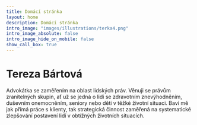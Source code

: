 ```yaml
---
title: Domácí stránka
layout: home
description: Domácí stránka
intro_image: "images/illustrations/terka4.png"
intro_image_absolute: false
intro_image_hide_on_mobile: false
show_call_box: true
---
```


# Tereza Bártová

Advokátka se zaměřením na oblast lidských práv. Věnuji se právům
zranitelných skupin, ať už se jedná o lidi se
zdravotním znevýhodněním, duševním
onemocněním, seniory nebo děti v těžké
životní situaci. Baví mě jak přímá práce s
klienty, tak strategická činnost zaměřená na
systematické zlepšování postavení lidí v
obtížných životních situacích.
